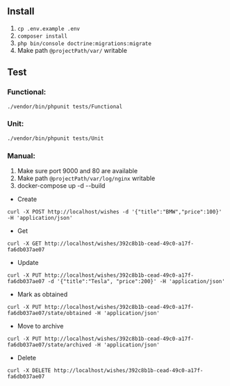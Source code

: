 ## Install

1. `cp .env.example .env`
2. `composer install`
3. `php bin/console doctrine:migrations:migrate`
4. Make path `@projectPath/var/` writable

## Test

### Functional:
`./vendor/bin/phpunit tests/Functional`

### Unit:

`./vendor/bin/phpunit tests/Unit`

### Manual:

1. Make sure port 9000 and 80 are available
2. Make path `@projectPath/var/log/nginx` writable
3. docker-compose up -d --build

- Create

`curl -X POST http://localhost/wishes -d '{"title":"BMW","price":100}' -H 'application/json'`

- Get

`curl -X GET http://localhost/wishes/392c8b1b-cead-49c0-a17f-fa6db037ae07`

- Update

`curl -X PUT http://localhost/wishes/392c8b1b-cead-49c0-a17f-fa6db037ae07 -d '{"title":"Tesla", "price":200}' -H 'application/json'`

- Mark as obtained

`curl -X PUT http://localhost/wishes/392c8b1b-cead-49c0-a17f-fa6db037ae07/state/obtained -H 'application/json'`

- Move to archive

`curl -X PUT http://localhost/wishes/392c8b1b-cead-49c0-a17f-fa6db037ae07/state/archived -H 'application/json'`

- Delete

`curl -X DELETE http://localhost/wishes/392c8b1b-cead-49c0-a17f-fa6db037ae07`
